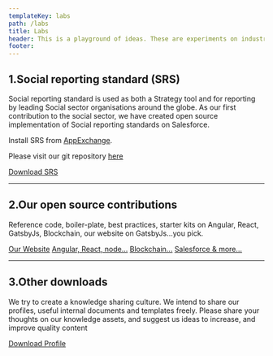 ```yaml
---
templateKey: labs
path: /labs
title: Labs
header: This is a playground of ideas. These are experiments on industry solutions, design ideas, technology solutions, and simple templates.
footer:
---
```


## 1.Social reporting standard (SRS)

Social reporting standard is used as both a Strategy tool and for reporting by leading Social sector organisations around the globe. As our first contribution to the social sector, we have created open source implementation of Social reporting standards on Salesforce.

Install SRS from [AppExchange](https://appexchange.salesforce.com/listingDetail?listingId=a0N30000000qFtMEAU).

Please visit our git repository [here](https://github.com/khyateh)

<div class="text-center">
<a href="https://appexchange.salesforce.com/listingDetail?listingId=a0N30000000qFtMEAU" target="_blank" class="rectButton text-primary no-underline text-center">Download SRS</a>
</div>
<div class="p-2">
   <hr class="line w-full" />
</div>

## 2.Our open source contributions

Reference code, boiler-plate, best practices, starter kits on Angular, React, GatsbyJs, Blockchain, our website on GatsbyJs...you pick.

<div class="text-center flex flex-wrap justify-around">
<a href="https://github.com/finite-loop" target="_blank" class="rectButton text-primary no-underline text-center my-1">Our Website</a>
    <a href="https://github.com/partha360" target="_blank" class="rectButton text-primary no-underline text-center my-1">Angular, React, node...</a>
    <a href="https://github.com/shashiks" target="_blank" class="rectButton text-primary no-underline text- my-1">Blockchain...</a>
        <a href="https://github.com/khyateh" target="_blank" class="rectButton text-primary no-underline text-center my-1">Salesforce & more...</a>
</div>
<div class="p-2">
   <hr class="line w-full" />
</div>

## 3.Other downloads

We try to create a knowledge sharing culture. We intend to share our profiles, useful internal documents and templates freely. Please share your thoughts on our knowledge assets, and suggest us ideas to increase, and improve quality content

<div class="text-center">
<a href="https://www.finiteloop.io/wp-content/uploads/2016/02/Khyateh-Presentation.pdf" target="_blank" class="rectButton text-primary no-underline text-center">Download Profile</a>
</div>
